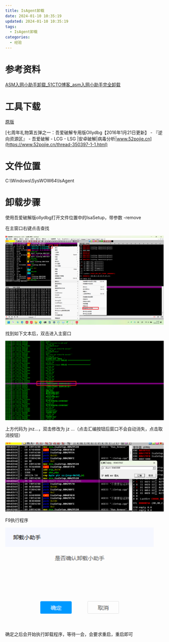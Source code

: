 ```yaml
---
title: IsAgent卸载
date: 2024-01-10 10:35:19
updated: 2024-01-10 10:35:19
tags:
  - IsAgent卸载
categories:
  - 经验
---
```


# 参考资料

[ASM入网小助手卸载_51CTO博客_asm入网小助手完全卸载](https://blog.51cto.com/u_15127619/4027973)

# 工具下载

[原版](https://ollydbg.de/odbg110.zip)

[七周年礼物第五弹之一：吾爱破解专用版Ollydbg【2016年1月21日更新】 - 『逆向资源区』 - 吾爱破解 - LCG - LSG |安卓破解|病毒分析|www.52pojie.cn](https://www.52pojie.cn/thread-350397-1-1.html)

# 文件位置

C:\Windows\SysWOW64\IsAgent

# 卸载步骤

使用吾爱破解版ollydbg打开文件位置中的IsaSetup，带参数 -remove

在主窗口右键点击查找

![image-20240110112633544](IsAgent卸载/image-20240110112633544.png)

找到如下文本后，双击进入主窗口

![image-20240110112733469](IsAgent卸载/image-20240110112733469.png)

上方代码为 jnz...，双击修改为 jz ...（点击汇编按钮后窗口不会自动消失，点击取消按钮）

![image-20240110112846130](IsAgent卸载/image-20240110112846130.png)

F9执行程序

![image-20240110113224439](IsAgent卸载/image-20240110113224439.png)

确定之后会开始执行卸载程序，等待一会，会要求重启，重启即可